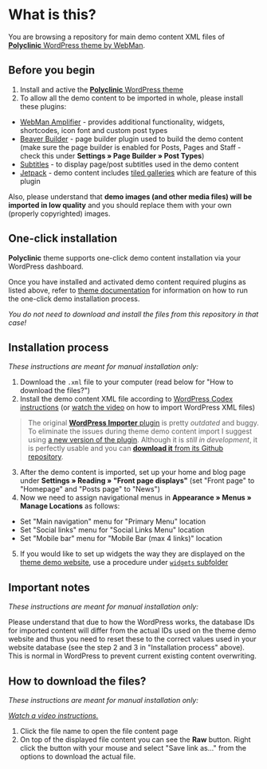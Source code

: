 # What is this?

You are browsing a repository for main demo content XML files of [**Polyclinic** WordPress theme by WebMan](https://www.webmandesign.eu/portfolio/polyclinic-wordpress-theme/).


## Before you begin

1. Install and active the [**Polyclinic** WordPress theme](https://www.webmandesign.eu/portfolio/polyclinic-wordpress-theme/)
2. To allow all the demo content to be imported in whole, please install these plugins:
  * [WebMan Amplifier](https://wordpress.org/plugins/webman-amplifier/) - provides additional functionality, widgets, shortcodes, icon font and custom post types
  * [Beaver Builder](https://wordpress.org/plugins/beaver-builder-lite-version/) - page builder plugin used to build the demo content (make sure the page builder is enabled for Posts, Pages and Staff - check this under **Settings &raquo; Page Builder &raquo; Post Types**)
  * [Subtitles](https://wordpress.org/plugins/subtitles/) - to display page/post subtitles used in the demo content
  * [Jetpack](https://wordpress.org/plugins/jetpack/) - demo content includes [tiled galleries](https://jetpack.me/support/tiled-galleries/) which are feature of this plugin

Also, please understand that **demo images (and other media files) will be imported in low quality** and you should replace them with your own (properly copyrighted) images.


## One-click installation

**Polyclinic** theme supports one-click demo content installation via your WordPress dashboard.

Once you have installed and activated demo content required plugins as listed above, refer to [theme documentation](https://www.webmandesign.eu/manual/polyclinic/#demo-content) for information on how to run the one-click demo installation process.

*You do not need to download and install the files from this repository in that case!*


## Installation process

*These instructions are meant for manual installation only:*

1. Download the `.xml` file to your computer (read below for "How to download the files?")
2. Install the demo content XML file according to [WordPress Codex instructions](http://codex.wordpress.org/Importing_Content#WordPress) (or [watch the video](https://webdesign.tutsplus.com/courses/a-beginners-guide-to-using-wordpress/lessons/wordpress-tools) on how to import WordPress XML files)
  > The original [**WordPress Importer** plugin](https://wordpress.org/plugins/wordpress-importer/) is pretty *outdated* and buggy. To eliminate the issues during theme demo content import I suggest using [a new version of the plugin](https://github.com/humanmade/WordPress-Importer). Although it is *still in development*, it is perfectly usable and you can [**download it** from its Github repository](https://github.com/humanmade/WordPress-Importer#how-do-i-use-it).
3. After the demo content is imported, set up your home and blog page under **Settings &raquo; Reading &raquo; "Front page displays"** (set "Front page" to "Homepage" and "Posts page" to "News")
4. Now we need to assign navigational menus in **Appearance &raquo; Menus &raquo; Manage Locations** as follows:
  * Set "Main navigation" menu for "Primary Menu" location
  * Set "Social links" menu for "Social Links Menu" location
  * Set "Mobile bar" menu for "Mobile Bar (max 4 links)" location
5. If you would like to set up widgets the way they are displayed on the [theme demo website](http://themedemos.webmandesign.eu/polyclinic/), use a procedure under [`widgets` subfolder](https://github.com/webmandesign/demo-content/tree/master/polyclinic/widgets)


## Important notes

*These instructions are meant for manual installation only:*

Please understand that due to how the WordPress works, the database IDs for imported content will differ from the actual IDs used on the theme demo website and thus you need to reset these to the correct values used in your website database (see the step 2 and 3 in "Installation process" above). This is normal in WordPress to prevent current existing content overwriting.


## How to download the files?

*These instructions are meant for manual installation only:*

*[Watch a video instructions.](https://vimeo.com/170576209)*

1. Click the file name to open the file content page
2. On top of the displayed file content you can see the **Raw** button. Right click the button with your mouse and select "Save link as..." from the options to download the actual file.
